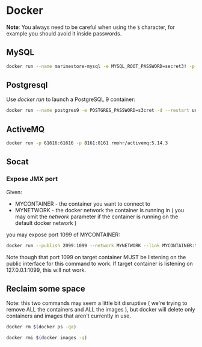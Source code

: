 # Docker

**Note**: You always need to be careful when using the `$` character, for example you should avoid it inside passwords.


## MySQL

```bash
docker run --name marinestore-mysql -e MYSQL_ROOT_PASSWORD=secret3! -p 33006:3306 --restart unless-stopped -d mysql:5 
```

## Postgresql

Use *docker run* to launch a PostgreSQL 9 container:

```bash
docker run --name postgres9 -e POSTGRES_PASSWORD=s3cret -d --restart unless-stopped -p 5001:5432 postgres:9
```


## ActiveMQ

```bash
docker run -p 61616:61616 -p 8161:8161 rmohr/activemq:5.14.3
```

## Socat

### Expose JMX port

Given:

- MYCONTAINER - the container you want to connect to
- MYNETWORK - the docker network the container is running in ( you may omit the *network* parameter if the container is running on the default docker network )

you may expose port 1099 of MYCONTAINER:

```bash
docker run --publish 2099:1099 --network MYNETWORK --link MYCONTAINER:target alpine/socat tcp-listen:1099,fork,reuseaddr tcp-connect:target:1099
```

Note though that port 1099 on target container MUST be listening on the public interface for this command to work. If target container is listening on 127.0.0.1:1099, this will not work.


## Reclaim some space

Note: this two commands may seem a little bit disruptive ( we're trying to remove ALL the containers and ALL the images ), but docker will delete only containers and images that aren't currently in use.

```bash
docker rm $(docker ps -qa)
```

```bash
docker rmi $(docker images -q)
```
